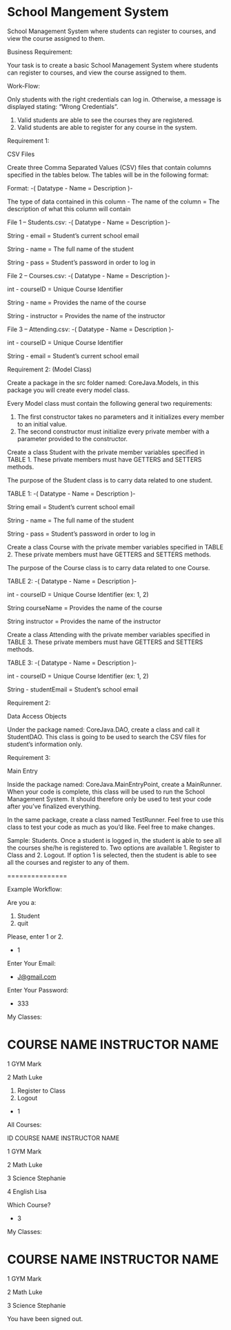 # School Mangement System

School Management System where students can register to courses, and view the course assigned to them.

Business Requirement:

Your task is to create a basic School Management System where students can register to courses, and view the course assigned to them.

Work-Flow:

Only students with the right credentials can log in. Otherwise, a message is displayed stating: “Wrong Credentials”.

1) Valid students are able to see the courses they are registered.
2) Valid students are able to register for any course in the system.

Requirement 1:

CSV Files

Create three Comma Separated Values (CSV) files that contain columns specified in the tables below. The tables will be in the following format:

Format: -( Datatype - Name = Description )-

The type of data contained in this column - The name of the column = The description of what this column will contain

File 1 – Students.csv: -( Datatype - Name = Description )-

String - email = Student’s current school email

String - name = The full name of the student

String - pass = Student’s password in order to log in

File 2 – Courses.csv: -( Datatype - Name = Description )-

int - courseID = Unique Course Identifier

String - name = Provides the name of the course

String - instructor = Provides the name of the instructor

File 3 – Attending.csv: -( Datatype - Name = Description )-

int - courseID = Unique Course Identifier

String - email = Student’s current school email

Requirement 2: (Model Class)

Create a package in the src folder named: CoreJava.Models, in this package you will create every model class.

Every Model class must contain the following general two requirements:

1) The first constructor takes no parameters and it initializes every member to an initial value.
2) The second constructor must initialize every private member with a parameter provided to the constructor.

Create a class Student with the private member variables specified in TABLE 1. These private members must have GETTERS and SETTERS methods.

The purpose of the Student class is to carry data related to one student.

TABLE 1: -( Datatype - Name = Description )-

String email = Student’s current school email

String - name = The full name of the student

String - pass = Student’s password in order to log in

Create a class Course with the private member variables specified in TABLE 2. These private members must have GETTERS and SETTERS methods. 

The purpose of the Course class is to carry data related to one Course.

TABLE 2: -( Datatype - Name = Description )-

int - courseID = Unique Course Identifier (ex: 1, 2)

String courseName = Provides the name of the course

String instructor = Provides the name of the instructor

Create a class Attending with the private member variables specified in TABLE 3. These private members must have GETTERS and SETTERS methods.

TABLE 3: -( Datatype - Name = Description )-

int - courseID = Unique Course Identifier (ex: 1, 2)

String - studentEmail = Student’s school email

Requirement 2:

Data Access Objects

Under the package named: CoreJava.DAO, create a class and call it StudentDAO. This class is going to be used to search the CSV files for student’s information only.

Requirement 3:

Main Entry

Inside the package named: CoreJava.MainEntryPoint, create a MainRunner. When your code is complete, this class will be used to run the School Management System. It should therefore only be used to test your code after you’ve finalized everything.

In the same package, create a class named TestRunner. Feel free to use this class to test your code as much as you’d like. Feel free to make changes. 

Sample: Students. Once a student is logged in, the student is able to see all the courses she/he is registered to. Two options are available 1. Register to Class and 2. Logout. If option 1 is selected, then the student is able to see all the courses and register to any of them.

===============

Example Workflow:

Are you a:

1) Student
2) quit

Please, enter 1 or 2.

- 1

Enter Your Email:

- J@gmail.com

Enter Your Password:

- 333

My Classes:

#   COURSE NAME       INSTRUCTOR NAME

1   GYM                Mark        

2   Math               Luke                 

 

1) Register to Class
2) Logout

- 1


All Courses:

ID  COURSE NAME        INSTRUCTOR NAME

1   GYM                 Mark

2   Math                Luke

3   Science             Stephanie

4   English             Lisa

 

Which Course?

- 3

My Classes:

#   COURSE NAME       INSTRUCTOR NAME  

1   GYM               Mark                                               

2   Math              Luke                                             

3   Science           Stephanie                                

 

You have been signed out.
